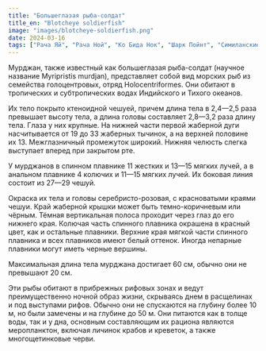 ```yaml
---
title: "Большеглазая рыба-солдат"
title_en: "Blotcheye soldierfish"
image: "images/blotcheye-soldierfish.png"
date: 2024-03-16
tags: ["Рача Яй", "Рача Ной", "Ко Бида Нок", "Шарк Пойнт", "Симиланские острова"]
---
```


Мурджан, также известный как большеглазая рыба-солдат (научное название Myripristis murdjan), представляет собой вид морских рыб из семейства голоцентровых, отряд Holocentriformes. Они обитают в тропических и субтропических водах Индийского и Тихого океанов.

Их тело покрыто ктеноидной чешуей, причем длина тела в 2,4—2,5 раза превышает высоту тела, а длина головы составляет 2,8—3,2 раза длину тела. Глаза у них крупные. На нижней части первой жаберной дуги насчитывается от 19 до 33 жаберных тычинок, а на верхней половине их 13. Межглазничный промежуток широкий. Нижняя челюсть слегка выступает вперед при закрытом рте.

У мурджанов в спинном плавнике 11 жестких и 13—15 мягких лучей, а в анальном плавнике 4 колючих и 11—15 мягких лучей. Их боковая линия состоит из 27—29 чешуй.

Окраска их тела и головы серебристо-розовая, с красноватыми краями чешуи. Край жаберной крышки может быть темно-коричневым или чёрным. Тёмная вертикальная полоса проходит через глаз до его нижнего края. Колючая часть спинного плавника окрашена в красный цвет, как и остальные плавники. Верхние края мягкой части спинного плавника и всех плавников имеют белый оттенок. Иногда непарные плавники могут иметь черные вершины.

Максимальная длина тела мурджана достигает 60 см, обычно они не превышают 20 см.

Эти рыбы обитают в прибрежных рифовых зонах и ведут преимущественно ночной образ жизни, скрываясь днем в расщелинах и под выступами рифов. Обычно они не спускаются на глубину более 10 м, но были замечены и на глубине до 50 м. Они питаются как в толще воды, так и у дна, основным составляющим их рациона являются меропланктон, включая личинок крабов и креветок, а также многощетинковые черви.
